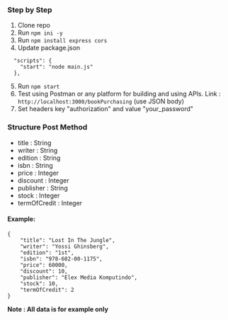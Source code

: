 ### **Step by Step**
1. Clone repo
2. Run ```npm ini -y```
3. Run ```npm install express cors```
4. Update package.json 
``` 
  "scripts": {
    "start": "node main.js"
  },
```
5. Run ```npm start```
6. Test using Postman or any platform for building and using APIs. Link : ```http://localhost:3000/bookPurchasing``` (use JSON body)
7. Set headers key "authorization" and value "your_password"

### **Structure Post Method**
- title : String
- writer : String
- edition : String
- isbn : String
- price : Integer
- discount : Integer
- publisher : String
- stock : Integer
- termOfCredit : Integer

#### Example:
```
{
    "title": "Lost In The Jungle",
    "writer": "Yossi Ghinsberg",
    "edition": "1st",
    "isbn": "978-602-00-1175",
    "price": 60000,
    "discount": 10,
    "publisher": "Elex Media Komputindo",
    "stock": 10,
    "termOfCredit": 2
}
```

**Note : All data is for example only**
